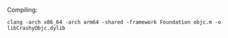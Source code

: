 Compiling:

```
clang -arch x86_64 -arch arm64 -shared -framework Foundation objc.m -o libCrashyObjc.dylib
```